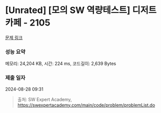# [Unrated] [모의 SW 역량테스트] 디저트 카페 - 2105 

[문제 링크](https://swexpertacademy.com/main/code/problem/problemDetail.do?contestProbId=AV5VwAr6APYDFAWu) 

### 성능 요약

메모리: 24,204 KB, 시간: 224 ms, 코드길이: 2,639 Bytes

### 제출 일자

2024-08-28 09:31



> 출처: SW Expert Academy, https://swexpertacademy.com/main/code/problem/problemList.do